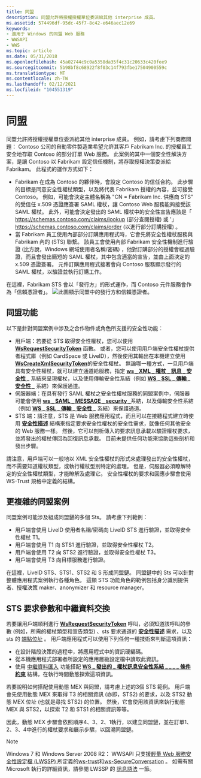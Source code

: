 ```yaml
---
title: 同盟
description: 同盟允許將授權授權單位委派給其他 interprise 成員。
ms.assetid: 574496df-95dc-45f7-8c42-e646aec12e69
keywords:
- 適用于 Windows 的同盟 Web 服務
- WWSAPI
- WWS
ms.topic: article
ms.date: 05/31/2018
ms.openlocfilehash: 45a02744c9c0a5358da35f4c31c20633c420fee9
ms.sourcegitcommit: 5b98bf8c68922f8f03c14f793fbe17504900559c
ms.translationtype: MT
ms.contentlocale: zh-TW
ms.lasthandoff: 02/12/2021
ms.locfileid: "104551319"
---
```

# <a name="federation"></a>同盟

同盟允許將授權授權單位委派給其他 interprise 成員。 例如，請考慮下列商務問題： Contoso 公司的自動零件製造業希望允許其客戶 Fabrikam Inc. 的授權員工安全地存取 Contoso 的部分訂單 Web 服務。 此案例的其中一個安全性解決方案，是讓 Contoso 以 Fabrikam 設定信任機制，將存取授權決策委派給 Fabrikam。 此程式的運作方式如下：

-   Fabrikam 在成為 Contoso 的夥伴時，會設定 Contoso 的信任合約。 此步驟的目標是同意安全性權杖類型，以及將代表 Fabrikam 授權的內容，並可接受 Contoso。 例如，可能會決定主體名稱為 "CN = Fabrikam Inc. 供應商 STS" 的受信任 x.509 憑證應簽署 SAML 權杖，讓 Contoso Web 服務能夠接受該 SAML 權杖。 此外，可能會決定發出的 SAML 權杖中的安全性宣告應該是「 https://schemas.contoso.com/claims/lookup (部分查閱授權) 或 '」 https://schemas.contoso.com/claims/order (以進行部分訂購授權) 。
-   當 Fabrikam 員工使用內部部分訂購應用程式時，它會先將安全性權杖服務與 Fabrikam 內的 (STS) 聯繫。 該員工會使用內部 Fabrikam 安全性機制進行驗證 (比方說，Windows 網域使用者名稱/密碼) ，他對訂購部分的授權會經過驗證，而且會發出簡短的 SAML 權杖，其中包含適當的宣告，並由上面決定的 x.509 憑證簽署。 元件訂購應用程式接著會向 Contoso 服務顯示發行的 SAML 權杖，以驗證並執行訂購工作。

在這裡，Fabrikam STS 會以「發行方」的形式運作，而 Contoso 元件服務會作為「信賴憑證者」。 ![此圖顯示同盟中的發行方和信賴憑證者。](images/stsmodel.png)

## <a name="federation-features"></a>同盟功能

以下是針對同盟案例中涉及之合作物件或角色所支援的安全性功能：

-   用戶端：若要從 STS 取得安全性權杖，您可以使用 [**WsRequestSecurityToken**](/windows/desktop/api/WebServices/nf-webservices-wsrequestsecuritytoken) 函數。 或者，您可以使用用戶端安全性權杖提供者程式庫（例如 CardSpace 或 LiveID），然後使用其輸出在本機建立使用 [**WsCreateXmlSecurityToken**](/windows/desktop/api/WebServices/nf-webservices-wscreatexmlsecuritytoken)的安全性權杖。 無論哪一種方式，一旦用戶端具有安全性權杖，就可以建立通道給服務，指定 [**ws \_ XML \_ 權杖 \_ 訊息 \_ 安全性 \_**](/windows/desktop/api/WebServices/ns-webservices-ws_xml_token_message_security_binding) 系結來呈現權杖，以及使用傳輸安全性系結（例如 [**WS \_ SSL \_ 傳輸 \_ 安全性 \_**](/windows/desktop/api/WebServices/ns-webservices-ws_ssl_transport_security_binding) 系結）來保護通道。
-   伺服器端：在具有發行 SAML 權杖之安全性權杖服務的同盟案例中，伺服器可能會使用 [**ws \_ SAML \_ MESSAGE \_ security \_**](/windows/desktop/api/WebServices/ns-webservices-ws_saml_message_security_binding)系結，以及傳輸安全性系結（例如 [**WS \_ SSL \_ 傳輸 \_ 安全性 \_**](/windows/desktop/api/WebServices/ns-webservices-ws_ssl_transport_security_binding) 系結）來保護通道。
-   STS 端：請注意，STS 是 Web 服務應用程式，而且可以在接聽程式建立時使用 [**安全性描述**](/windows/desktop/api/WebServices/ns-webservices-ws_security_description) 結構來指定要求安全性權杖的安全性需求，就像任何其他安全的 Web 服務一樣。 然後，它可以剖析傳入的要求訊息承載以驗證權杖要求，並將發出的權杖傳回為回復訊息承載。 目前未提供任何功能來協助這些剖析和發出步驟。

請注意，用戶端可以一般地以 XML 安全性權杖的形式來處理發出的安全性權杖，而不需要知道權杖類型，或執行權杖型別特定的處理。 但是，伺服器必須瞭解特定的安全性權杖類型，才能瞭解及處理它。 安全性權杖的要求和回應步驟會使用 WS-Trust 規格中定義的結構。

## <a name="more-complex-federation-scenarios"></a>更複雜的同盟案例

同盟案例可能涉及組成同盟鏈的多個 Sts。 請考慮下列範例：

-   用戶端會使用 LiveID 使用者名稱/密碼向 LiveID STS 進行驗證，並取得安全性權杖 T1。
-   用戶端會使用 T1 向 STS1 進行驗證，並取得安全性權杖 T2。
-   用戶端會使用 T2 向 STS2 進行驗證，並取得安全性權杖 T3。
-   用戶端會使用 T3 向目標服務進行驗證。

在這裡，LiveID STS、STS1、STS2 和 S 形成同盟鏈。 同盟鏈中的 Sts 可以針對整體應用程式案例執行各種角色。 這類 STS 功能角色的範例包括身分識別提供者、授權決策 maker、anonymizer 和 resource manager。

## <a name="sts-request-parameters-and-metadata-exchange"></a>STS 要求參數和中繼資料交換

若要讓用戶端順利進行 [**WsRequestSecurityToken**](/windows/desktop/api/WebServices/nf-webservices-wsrequestsecuritytoken) 呼叫，必須知道該呼叫的參數 (例如，所需的權杖類型和宣告類型) 、sts 要求通道的 [**安全性描述**](/windows/desktop/api/WebServices/ns-webservices-ws_security_description) 需求，以及 sts 的 [端點位址](endpoint-address.md) 。 用戶端應用程式可以使用下列任何一種技術來判斷這項資訊：

-   在設計階段決策的過程中，將應用程式中的資訊硬編碼。
-   從本機應用程式部署者所設定的應用層級設定檔中讀取此資訊。
-   使用 [中繼資料匯入](metadata-import.md) 功能搭配 [**WS \_ 發出的 \_ 權杖訊息安全性系結 \_ \_ \_ \_ 條件約束**](/windows/desktop/api/WebServices/ns-webservices-ws_issued_token_message_security_binding_constraint) 結構，在執行時間動態探索這項資訊。

若要說明如何搭配使用動態 MEX 與同盟，請考慮上述的3個 STS 範例。 用戶端會先使用動態 MEX 來取得 T3 的相關資訊 (亦即，STS2) 的要求，以及 STS2 動態 MEX 位址 (也就是尋找 STS2) 的位置。 然後，它會使用該資訊來執行動態 MEX 與 STS2，以探索 T2 和 STS1 的相關資訊等等。

因此，動態 MEX 步驟會依照順序4、3、2、1執行，以建立同盟鏈，並在訂單1、2、3、4中進行的權杖要求和展示步驟，以回溯同盟鏈。

> [!Note]  
> Windows 7 和 Windows Server 2008 R2： WWSAPI 只支援[輕量 Web 服務安全性設定檔 (LWSSP) ](/openspecs/windows_protocols/ms-lwssp/376af2f8-f4fe-4577-bfd5-370ac12cac2e)所定義的[ws-trust](https://specs.xmlsoap.org/ws/2005/02/trust/WS-Trust.pdf)和[ws-SecureConversation](https://specs.xmlsoap.org/ws/2005/02/sc/WS-SecureConversation.pdf) 。 如需有關 Microsoft 執行的詳細資訊，請參閱 LWSSP 的 [訊息語法](/openspecs/windows_protocols/ms-lwssp/d4f0f509-e14a-47b5-81e8-ade06a51d1ed) 一節。

 

 

 